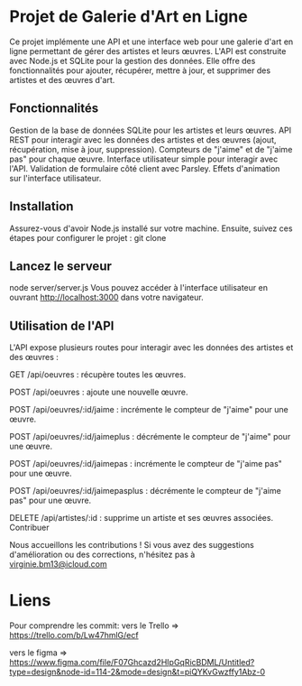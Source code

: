 Projet de Galerie d'Art en Ligne
================================
Ce projet implémente une API et une interface web pour une galerie d'art en ligne permettant de gérer des artistes et leurs œuvres. L'API est construite avec Node.js et SQLite pour la gestion des données. Elle offre des fonctionnalités pour ajouter, récupérer, mettre à jour, et supprimer des artistes et des œuvres d'art.

Fonctionnalités
---------------
Gestion de la base de données SQLite pour les artistes et leurs œuvres.
API REST pour interagir avec les données des artistes et des œuvres (ajout, récupération, mise à jour, suppression).
Compteurs de "j'aime" et de "j'aime pas" pour chaque œuvre.
Interface utilisateur simple pour interagir avec l'API.
Validation de formulaire côté client avec Parsley.
Effets d'animation sur l'interface utilisateur.

Installation
------------
Assurez-vous d'avoir Node.js installé sur votre machine. Ensuite, suivez ces étapes pour configurer le projet :
git clone 

Lancez le serveur 
-----------------
node server/server.js
Vous pouvez accéder à l'interface utilisateur en ouvrant <http://localhost:3000> dans votre navigateur.

Utilisation de l'API
--------------------
L'API expose plusieurs routes pour interagir avec les données des artistes et des œuvres :

GET /api/oeuvres : récupère toutes les œuvres.  

POST /api/oeuvres : ajoute une nouvelle œuvre.  

POST /api/oeuvres/:id/jaime : incrémente le compteur de "j'aime" pour une œuvre.  

POST /api/oeuvres/:id/jaimeplus : décrémente le compteur de "j'aime" pour une œuvre.  

POST /api/oeuvres/:id/jaimepas : incrémente le compteur de "j'aime pas" pour une œuvre.  

POST /api/oeuvres/:id/jaimepasplus : décrémente le compteur de "j'aime pas" pour une œuvre.  

DELETE /api/artistes/:id : supprime un artiste et ses œuvres associées.
Contribuer  

Nous accueillons les contributions ! Si vous avez des suggestions d'amélioration ou des corrections, n'hésitez pas à virginie.bm13@icloud.com

Liens
=====

Pour comprendre les commit:
vers le Trello => <https://trello.com/b/Lw47hmlG/ecf>  

vers le figma => <https://www.figma.com/file/F07Ghcazd2HIpGqRicBDML/Untitled?type=design&node-id=114-2&mode=design&t=piQYKvGwzffy1Abz-0>
